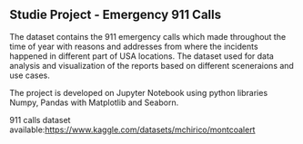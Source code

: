 ## Studie Project - Emergency 911 Calls


The dataset contains the 911 emergency calls which made throughout the time of year with reasons and addresses from where the incidents happened in different part of USA locations. The dataset used for data analysis and visualization of the reports based on different sceneraions and use cases.

The project is developed on Jupyter Notebook using python libraries Numpy, Pandas with Matplotlib and Seaborn.

911 calls dataset available:https://www.kaggle.com/datasets/mchirico/montcoalert
